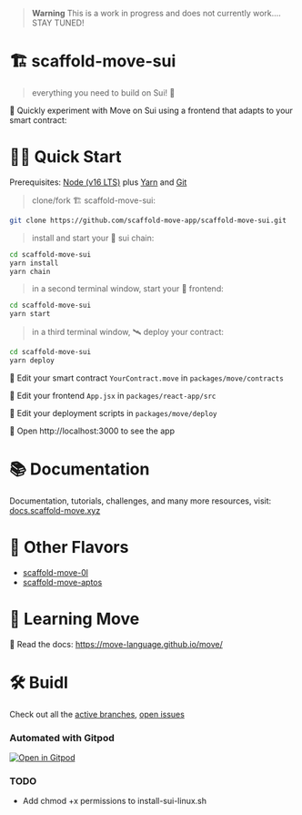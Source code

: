 > **Warning**
> This is a work in progress and does not currently work.... STAY TUNED!

# 🏗 scaffold-move-sui

> everything you need to build on Sui! 🚀

🧪 Quickly experiment with Move on Sui using a frontend that adapts to your smart contract:



# 🏄‍♂️ Quick Start

Prerequisites: [Node (v16 LTS)](https://nodejs.org/en/download/) plus [Yarn](https://classic.yarnpkg.com/en/docs/install/) and [Git](https://git-scm.com/downloads)

> clone/fork 🏗 scaffold-move-sui:

```bash
git clone https://github.com/scaffold-move-app/scaffold-move-sui.git
```

> install and start your 👷‍ sui chain:

```bash
cd scaffold-move-sui
yarn install
yarn chain
```

> in a second terminal window, start your 📱 frontend:

```bash
cd scaffold-move-sui
yarn start
```

> in a third terminal window, 🛰 deploy your contract:

```bash
cd scaffold-move-sui
yarn deploy
```

🔏 Edit your smart contract `YourContract.move` in `packages/move/contracts`

📝 Edit your frontend `App.jsx` in `packages/react-app/src`

💼 Edit your deployment scripts in `packages/move/deploy`

📱 Open http://localhost:3000 to see the app

# 📚 Documentation

Documentation, tutorials, challenges, and many more resources, visit: [docs.scaffold-move.xyz]()


# 🍦 Other Flavors
- [scaffold-move-0l](https://github.com/scaffold-move-app/scaffold-move-0l)
- [scaffold-move-aptos](https://github.com/scaffold-move-app/scaffold-move-aptos)


# 🔭 Learning Move

📕 Read the docs: https://move-language.github.io/move/

<!-- 📚 Go through each topic from [solidity by example](https://solidity-by-example.org) editing `YourContract.sol` in **🏗 scaffold-eth**

- [Primitive Data Types](https://solidity-by-example.org/primitives/)
- [Mappings](https://solidity-by-example.org/mapping/)
- [Structs](https://solidity-by-example.org/structs/)
- [Modifiers](https://solidity-by-example.org/function-modifier/)
- [Events](https://solidity-by-example.org/events/)
- [Inheritance](https://solidity-by-example.org/inheritance/)
- [Payable](https://solidity-by-example.org/payable/)
- [Fallback](https://solidity-by-example.org/fallback/) -->

<!-- 📧 Learn the [Solidity globals and units](https://docs.soliditylang.org/en/latest/units-and-global-variables.html) -->

# 🛠 Buidl

Check out all the [active branches](https://github.com/scaffold-move-app/scaffold-move-sui/branches/active), [open issues](https://github.com/scaffold-move-app/scaffold-move-sui/issues)

<!-- , and join/fund the 🏰 [BuidlGuidl](https://BuidlGuidl.com)! -->

  
 <!-- - 🚤  [Follow the full Ethereum Speed Run](https://medium.com/@austin_48503/%EF%B8%8Fethereum-dev-speed-run-bd72bcba6a4c)


 - 🎟  [Create your first NFT](https://github.com/scaffold-eth/scaffold-eth/tree/simple-nft-example)
 - 🥩  [Build a staking smart contract](https://github.com/scaffold-eth/scaffold-eth/tree/challenge-1-decentralized-staking)
 - 🏵  [Deploy a token and vendor](https://github.com/scaffold-eth/scaffold-eth/tree/challenge-2-token-vendor)
 - 🎫  [Extend the NFT example to make a "buyer mints" marketplace](https://github.com/scaffold-eth/scaffold-eth/tree/buyer-mints-nft)
 - 🎲  [Learn about commit/reveal](https://github.com/scaffold-eth/scaffold-eth-examples/tree/commit-reveal-with-frontend)
 - ✍️  [Learn how ecrecover works](https://github.com/scaffold-eth/scaffold-eth-examples/tree/signature-recover)
 - 👩‍👩‍👧‍👧  [Build a multi-sig that uses off-chain signatures](https://github.com/scaffold-eth/scaffold-eth/tree/meta-multi-sig)
 - ⏳  [Extend the multi-sig to stream ETH](https://github.com/scaffold-eth/scaffold-eth/tree/streaming-meta-multi-sig)
 - ⚖️  [Learn how a simple DEX works](https://medium.com/@austin_48503/%EF%B8%8F-minimum-viable-exchange-d84f30bd0c90)
 - 🦍  [Ape into learning!](https://github.com/scaffold-eth/scaffold-eth/tree/aave-ape)

# 💌 P.S.

🌍 You need an RPC key for testnets and production deployments, create an [Alchemy](https://www.alchemy.com/) account and replace the value of `ALCHEMY_KEY = xxx` in `packages/react-app/src/constants.js` with your new key.

📣 Make sure you update the `InfuraID` before you go to production. Huge thanks to [Infura](https://infura.io/) for our special account that fields 7m req/day!

# 🏃💨 Speedrun Ethereum
Register as a builder [here](https://speedrunethereum.com) and start on some of the challenges and build a portfolio.

# 💬 Support Chat

Join the telegram [support chat 💬](https://t.me/joinchat/KByvmRe5wkR-8F_zz6AjpA) to ask questions and find others building with 🏗 scaffold-eth!

---

🙏 Please check out our [Gitcoin grant](https://gitcoin.co/grants/2851/scaffold-eth) too! -->

### Automated with Gitpod

[![Open in Gitpod](https://gitpod.io/button/open-in-gitpod.svg)](https://gitpod.io/#github.com/scaffold-eth/scaffold-eth)



### TODO

- Add chmod +x permissions to install-sui-linux.sh
